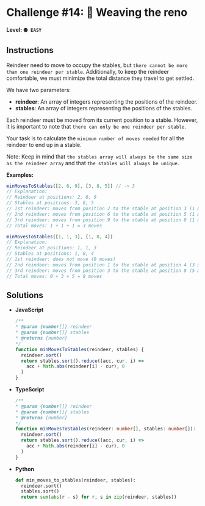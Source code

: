 # Challenge #14: 🦌 Weaving the reno

#### Level: `🟢 EASY`

## Instructions

Reindeer need to move to occupy the stables, but `there cannot be more than one reindeer per stable`. Additionally, to keep the reindeer comfortable, we must minimize the total distance they travel to get settled.

We have two parameters:

- **reindeer**: An array of integers representing the positions of the reindeer.
- **stables**: An array of integers representing the positions of the stables.

Each reindeer must be moved from its current position to a stable. However, it is important to note that `there can only be one reindeer per stable`.

Your task is to calculate the `minimum number of moves needed` for all the reindeer to end up in a stable.

Note: Keep in mind that `the stables array will always be the same size as the reindeer array` and that `the stables will always be unique.`

**Examples:**

```js
minMovesToStables([2, 6, 9], [3, 8, 5]) // -> 3
// Explanation:
// Reindeer at positions: 2, 6, 9
// Stables at positions: 3, 8, 5
// 1st reindeer: moves from position 2 to the stable at position 3 (1 move).
// 2nd reindeer: moves from position 6 to the stable at position 5 (1 move)
// 3rd reindeer: moves from position 9 to the stable at position 8 (1 move).
// Total moves: 1 + 1 + 1 = 3 moves

minMovesToStables([1, 1, 3], [1, 8, 4])
// Explanation:
// Reindeer at positions: 1, 1, 3
// Stables at positions: 1, 8, 4
// 1st reindeer: does not move (0 moves)
// 2nd reindeer: moves from position 1 to the stable at position 4 (3 moves)
// 3rd reindeer: moves from position 3 to the stable at position 8 (5 moves)
// Total moves: 0 + 3 + 5 = 8 moves
```

## Solutions

- **JavaScript**

  ```js
  /**
  * @param {number[]} reindeer
  * @param {number[]} stables
  * @returns {number}
  */
  function minMovesToStables(reindeer, stables) {
    reindeer.sort()
    return stables.sort().reduce((acc, cur, i) =>
      acc + Math.abs(reindeer[i] - cur), 0
    )
  }
  ```

- **TypeScript**

  ```ts
  /**
  * @param {number[]} reindeer
  * @param {number[]} stables
  * @returns {number}
  */
  function minMovesToStables(reindeer: number[], stables: number[]): number {
    reindeer.sort()
    return stables.sort().reduce((acc, cur, i) =>
      acc + Math.abs(reindeer[i] - cur), 0
    )
  }

  ```

- **Python**

  ```py
  def min_moves_to_stables(reindeer, stables):
    reindeer.sort()
    stables.sort()
    return sum(abs(r - s) for r, s in zip(reindeer, stables))
  ```
